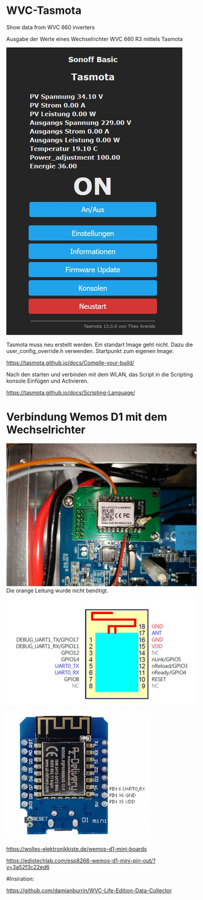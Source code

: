 # WVC-Tasmota
 Show data from WVC 660 inverters

 Ausgabe der Werte eines Wechselrichter WVC 660 R3 mittels Tasmota

![TasmotaAusgabe](TasmotaAusgabe.jpg?raw=true)

Tasmota muss neu erstellt werden. Ein standart Image geht nicht.
Dazu die user_config_override.h verwenden.
Startpunkt zum eigenen Image:

https://tasmota.github.io/docs/Compile-your-build/

Nach den starten und verbinden mit dem WLAN, das Script in die Scripting konsole Einfügen und Activieren.

https://tasmota.github.io/docs/Scripting-Language/

# Verbindung Wemos D1 mit dem Wechselrichter

![LPX70Photo](LPX70Photo.jpg?raw=true)
Die orange Leitung wurde nicht benötigt.

![LPX70](LPX70.jpg?raw=true)

![WemosPinout2](WemosPinout2.jpg?raw=true)


 https://wolles-elektronikkiste.de/wemos-d1-mini-boards

 https://edistechlab.com/esp8266-wemos-d1-mini-pin-out/?v=3a52f3c22ed6

 #Insiration:

 https://github.com/damianburrin/WVC-Life-Edition-Data-Collector
